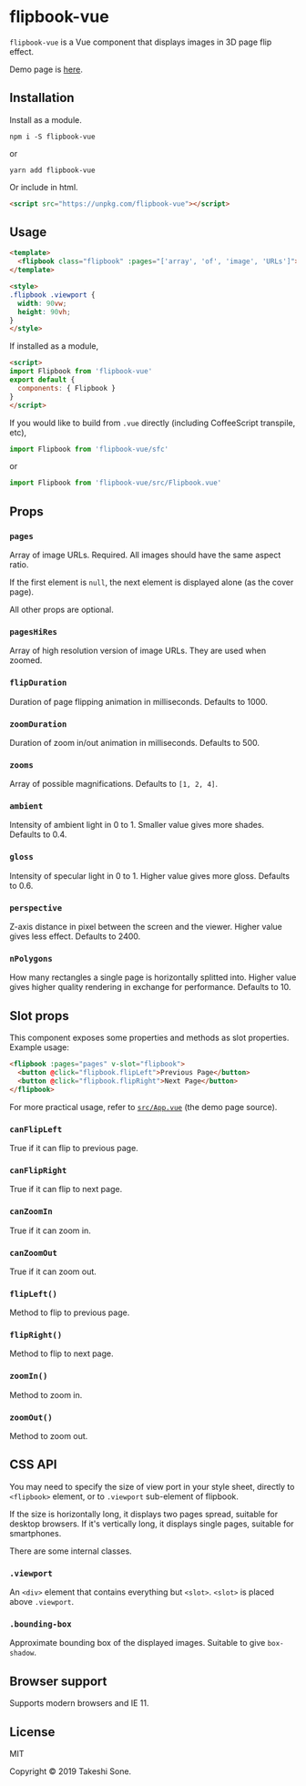 # flipbook-vue

`flipbook-vue` is a Vue component that displays images in 3D page flip effect.

Demo page is [here](https://ts1.github.io/flipbook-vue/).

## Installation

Install as a module.

```
npm i -S flipbook-vue
```

or

```
yarn add flipbook-vue
```

Or include in html.

```html
<script src="https://unpkg.com/flipbook-vue"></script>
```

## Usage

```html
<template>
  <flipbook class="flipbook" :pages="['array', 'of', 'image', 'URLs']"></flipbook>
</template>

<style>
.flipbook .viewport {
  width: 90vw;
  height: 90vh;
}
</style>
```


If installed as a module,

```html
<script>
import Flipbook from 'flipbook-vue'
export default {
  components: { Flipbook }
}
</script>
```

If you would like to build from `.vue` directly (including CoffeeScript transpile, etc),

```javascript
import Flipbook from 'flipbook-vue/sfc'
```

or

```javascript
import Flipbook from 'flipbook-vue/src/Flipbook.vue'
```

## Props

### `pages`

Array of image URLs. Required.
All images should have the same aspect ratio.

If the first element is `null`, the next element is displayed alone (as the cover page).

All other props are optional.

### `pagesHiRes`

Array of high resolution version of image URLs.
They are used when zoomed.

### `flipDuration`

Duration of page flipping animation in milliseconds.
Defaults to 1000.

### `zoomDuration`

Duration of zoom in/out animation in milliseconds.
Defaults to 500.

### `zooms`

Array of possible magnifications. 
Defaults to `[1, 2, 4]`.

### `ambient`

Intensity of ambient light in 0 to 1.
Smaller value gives more shades.
Defaults to 0.4.

### `gloss`

Intensity of specular light in 0 to 1.
Higher value gives more gloss.
Defaults to 0.6.

### `perspective`

Z-axis distance in pixel between the screen and the viewer.
Higher value gives less effect.
Defaults to 2400.

### `nPolygons`

How many rectangles a single page is horizontally splitted into.
Higher value gives higher quality rendering in exchange for performance.
Defaults to 10.

## Slot props

This component exposes some properties and methods as slot properties.
Example usage:

```html
<flipbook :pages="pages" v-slot="flipbook">
  <button @click="flipbook.flipLeft">Previous Page</button>
  <button @click="flipbook.flipRight">Next Page</button>
</flipbook>
```

For more practical usage, refer to [`src/App.vue`](https://github.com/ts1/flipbook-vue/blob/master/src/App.vue) (the demo page source).

### `canFlipLeft`

True if it can flip to previous page. 

### `canFlipRight`

True if it can flip to next page. 

### `canZoomIn`

True if it can zoom in.

### `canZoomOut`

True if it can zoom out.

### `flipLeft()`

Method to flip to previous page.

### `flipRight()`

Method to flip to next page.

### `zoomIn()`

Method to zoom in.

### `zoomOut()`

Method to zoom out.

## CSS API

You may need to specify the size of view port in your style sheet, directly to
`<flipbook>` element, or to `.viewport` sub-element of flipbook.

If the size is horizontally long, it displays two pages spread, suitable for desktop browsers.
If it's vertically long, it displays single pages, suitable for smartphones.

There are some internal classes.

### `.viewport`

An `<div>` element that contains everything but `<slot>`.
`<slot>` is placed above `.viewport`.

### `.bounding-box`

Approximate bounding box of the displayed images.
Suitable to give `box-shadow`.

## Browser support

Supports modern browsers and IE 11.

## License

MIT

Copyright © 2019 Takeshi Sone.
